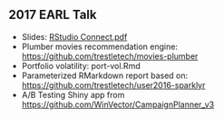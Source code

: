 
## 2017 EARL Talk
 - Slides: [RStudio Connect.pdf](./blob/master/RStudio%20Connect.pdf)
 - Plumber movies recommendation engine: https://github.com/trestletech/movies-plumber
 - Portfolio volatility: port-vol.Rmd
 - Parameterized RMarkdown report based on: https://github.com/trestletech/user2016-sparklyr
 - A/B Testing Shiny app from https://github.com/WinVector/CampaignPlanner_v3 
